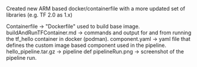 Created new ARM based docker/containerfile with a more updated set of libraries (e.g. TF 2.0 as 1.x)  

Containerfile -> "Dockerfile" used to build base image.
buildAndRunTFContainer.md -> commands and output for and from running the tf_hello container in docker (podman).
component.yaml -> yaml file that defines the custom image based component used in the pipeline.
hello_pipeline.tar.gz -> pipeline def
pipelineRun.png -> screenshot of the pipeline run.
